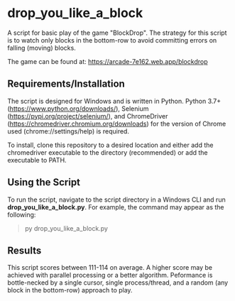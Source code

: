 # drop_you_like_a_block
A script for basic play of the game "BlockDrop". The strategy for this script is to watch only blocks in the bottom-row to avoid committing errors on falling (moving) blocks.

The game can be found at: https://arcade-7e162.web.app/blockdrop


## Requirements/Installation
The script is designed for Windows and is written in Python. Python 3.7+ (https://www.python.org/downloads/), Selenium (https://pypi.org/project/selenium/), and ChromeDriver (https://chromedriver.chromium.org/downloads) for the version of Chrome used (chrome://settings/help) is required.

To install, clone this repository to a desired location and either add the chromedriver executable to the directory (recommended) or add the executable to PATH.


## Using the Script
To run the script, navigate to the script directory in a Windows CLI and run __drop_you_like_a_block.py__. For example, the command may appear as the following:

> py drop_you_like_a_block.py


## Results
This script scores between 111-114 on average. A higher score may be achieved with parallel processing or a better algorithm.
Peformance is bottle-necked by a single cursor, single process/thread, and a random (any block in the bottom-row) approach to play.





